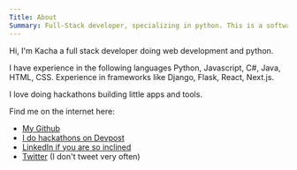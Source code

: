 ```yaml
---
Title: About 
Summary: Full-Stack developer, specializing in python. This is a software development blog logging my learnings in python, javascript, golang, web development and tools development.
---
```


Hi, I'm Kacha a full stack developer doing web development and python.

I have experience in the following languages Python, Javascript, C#, Java, HTML, CSS. Experience in frameworks like Django, Flask, React, Next.js.

I love doing hackathons building little apps and tools.

Find me on the internet here:

- [My Github](https://github.com/kachaMukabe)
- [I do hackathons on Devpost](https://devpost.com/kmukabe)
- [LinkedIn if you are so inclined](https://www.linkedin.com/in/kachamukabe/)
- [Twitter](https://twitter.com/kMukabe) (I don't tweet very often)
